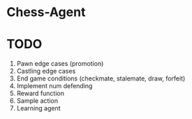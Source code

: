# Chess-Agent

# TODO
1. Pawn edge cases (promotion)
2. Castling edge cases
3. End game conditions (checkmate, stalemate, draw, forfeit)
4. Implement num defending
5. Reward function
6. Sample action
7. Learning agent
